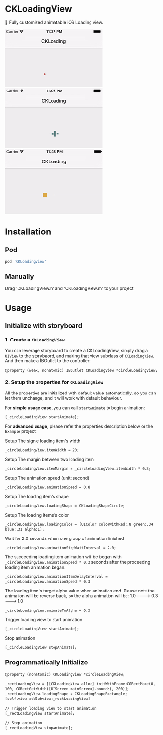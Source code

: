 # CKLoadingView
🎤 Fully customized animatable iOS Loading view.

![circle](Screenshoots/ckloading-circle.gif)  
![rectangle](Screenshoots/ckloading-rect.gif)  
![square](Screenshoots/ckloading-square.gif)  

# Installation

## Pod
```ruby
pod 'CKLoadingView'
```
  
## Manually

Drag 'CKLoadingView.h' and 'CKLoadingView.m' to your project

# Usage

## Initialize with storyboard

### 1. Create a `CKLoadingView`
You can leverage storyboard to create a CKLoadingView, simply drag a `UIView` to the storybaord, and making that view subclass of `CKLoadingView`. And then make a IBOutlet to the controller:

```objc
@property (weak, nonatomic) IBOutlet CKLoadingView *circleLoadingView;
```

### 2. Setup the properties for `CKLoadingView`

All the properties are initialized with default value automatically, so you can let them unchange, and it will work with default behaviour.

For __simple usage case__, you can call `startAnimate` to begin animation:

```objc
[_circleLoadingView startAnimate];
```

For __advanced usage__, please refer the properties description below or the `Example` project:

Setup The signle loading item's width

```objc
_circleLoadingView.itemWidth = 20;
```

Setup The margin between two loading item

```objc
_circleLoadingView.itemMargin = _circleLoadingView.itemWidth * 0.3;
```

Setup The animation speed (unit: second)

```objc
_circleLoadingView.animationSpeed = 0.8;
```

Setup The loading item's shape

```objc
_circleLoadingView.loadingShape = CKLoadingShapeCircle;
``` 

Setup The loading items's color

```objc
_circleLoadingView.loadingColor = [UIColor colorWithRed:.8 green:.34 blue:.31 alpha:1];
```

Wait for 2.0 seconds when one group of animation finished

```objc
_circleLoadingView.animationStopWaitInterval = 2.0;
```

The succeeding loading item animation will be began with `_circleLoadingView.animationSpeed * 0.3` seconds after the proceeding loading item animation began.

```objc
_circleLoadingView.animationItemDelayInterval = _circleLoadingView.animationSpeed * 0.3;
```

The loading item's target alpha value when animation end. Please note the animation will be reverse back, so the alpha animation will be:  1.0 ----> 0.3 ---> 1.0

```objc
_circleLoadingView.animateToAlpha = 0.3;
```

Trigger loading view to start animation

```objc
[_circleLoadingView startAnimate];
```

Stop animation

```objc
[_circleLoadingView stopAnimate];
```

## Programmatically Initialize

```objc
@property (nonatomic) CKLoadingView *circleLoadingView;

_rectLoadingView = [[CKLoadingView alloc] initWithFrame:CGRectMake(0, 100, CGRectGetWidth([UIScreen mainScreen].bounds), 200)];
_rectLoadingView.loadingShape = CKLoadingShapeRectangle;
[self.view addSubview:_rectLoadingView];

// Trigger loading view to start animation
[_rectLoadingView startAnimate];

// Stop animation
[_rectLoadingView stopAnimate];
```

